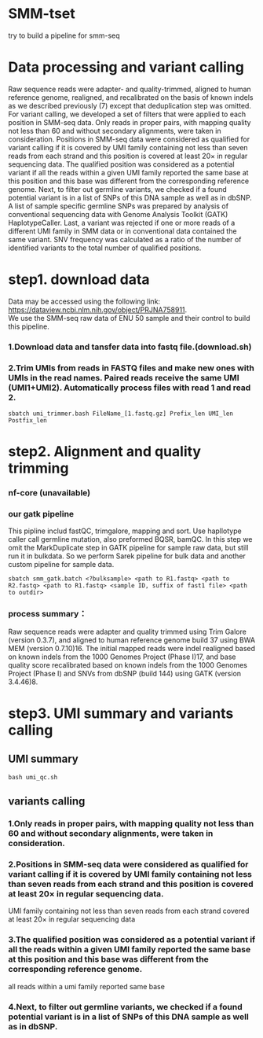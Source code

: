 # SMM-tset
try to build a pipeline for smm-seq
# Data processing and variant calling
Raw sequence reads were adapter- and quality-trimmed, aligned to human reference genome, realigned, and recalibrated on the basis of known indels as we described previously (7) except that deduplication step was omitted.
For variant calling, we developed a set of filters that were applied to each position in SMM-seq data. Only reads in proper pairs, with mapping quality not less than 60 and without secondary alignments, were taken in consideration. Positions in SMM-seq data were considered as qualified for variant calling if it is covered by UMI family containing not less than seven reads from each strand and this position is covered at least 20× in regular sequencing data. The qualified position was considered as a potential variant if all the reads within a given UMI family reported the same base at this position and this base was different from the corresponding reference genome. Next, to filter out germline variants, we checked if a found potential variant is in a list of SNPs of this DNA sample as well as in dbSNP. A list of sample specific germline SNPs was prepared by analysis of conventional sequencing data with Genome Analysis Toolkit (GATK) HaplotypeCaller. Last, a variant was rejected if one or more reads of a different UMI family in SMM data or in conventional data contained the same variant. SNV frequency was calculated as a ratio of the number of identified variants to the total number of qualified positions.
# step1. download data
Data may be accessed using the following link: https://dataview.ncbi.nlm.nih.gov/object/PRJNA758911.  
We use the SMM-seq raw data of ENU 50 sample and their control to build this pipeline.
### 1.Download data and tansfer data into fastq file.(download.sh)
### 2.Trim UMIs from reads in FASTQ files and make new ones with UMIs in the read names. Paired reads receive the same UMI (UMI1+UMI2). Automatically process files with read 1 and read 2.
```
sbatch umi_trimmer.bash FileName_[1.fastq.gz] Prefix_len UMI_len Postfix_len
```

# step2. Alignment and quality trimming
### nf-core (unavailable)
### our gatk pipeline
This pipline includ fastQC, trimgalore, mapping and sort.
Use hapllotype caller call germline mutation, also preformed BQSR, bamQC.
In this step we omit the MarkDuplicate step in GATK pipeline for sample raw data, but still run it in bulkdata. So we perform Sarek pipeline for bulk data and another custom pipeline for sample data.
```
sbatch smm_gatk.batch <?bulksample> <path to R1.fastq> <path to R2.fastq> <path to R1.fastq> <sample ID, suffix of fast1 file> <path to outdir>
```

### process summary：
Raw sequence reads were adapter and quality trimmed using Trim Galore (version 0.3.7), and aligned to human reference genome build 37 using BWA MEM (version 0.7.10)16. The initial mapped reads were indel realigned based on known indels from the 1000 Genomes Project (Phase I)17, and base quality score recalibrated based on known indels from the 1000 Genomes Project (Phase I) and SNVs from dbSNP (build 144) using GATK (version 3.4.46)8.


# step3. UMI summary and variants calling
## UMI summary
```
bash umi_qc.sh
```


## variants calling
### 1.Only reads in proper pairs, with mapping quality not less than 60 and without secondary alignments, were taken in consideration. 

### 2.Positions in SMM-seq data were considered as qualified for variant calling if it is covered by UMI family containing not less than seven reads from each strand and this position is covered at least 20× in regular sequencing data. 
UMI family containing not less than seven reads from each strand
covered at least 20× in regular sequencing data
### 3.The qualified position was considered as a potential variant if all the reads within a given UMI family reported the same base at this position and this base was different from the corresponding reference genome. 
all reads within a umi family reported same base
### 4.Next, to filter out germline variants, we checked if a found potential variant is in a list of SNPs of this DNA sample as well as in dbSNP. 
